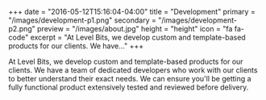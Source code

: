 +++
date = "2016-05-12T15:16:04-04:00"
title = "Development"
primary = "/images/development-p1.png"
secondary = "/images/development-p2.png"
preview = "/images/about.jpg"
height = "height"
icon = "fa fa-code"
excerpt = "At Level Bits, we develop custom and template-based products for our clients. We have..."
+++

At Level Bits, we develop custom and template-based products for our clients. We have a team of dedicated developers who work with our clients to better understand their exact needs. We can ensure you'll be getting a fully functional product extensively tested and reviewed before delivery.
